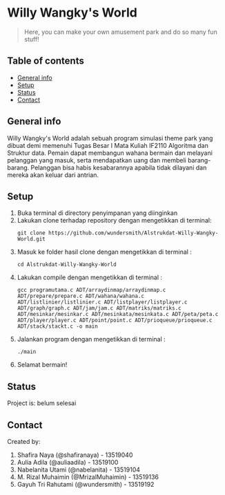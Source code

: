 # Willy Wangky's World
> Here, you can make your own amusement park and do so many fun stuff!

## Table of contents
  - [General info](#general-info)
  - [Setup](#setup)
  - [Status](#status)
  - [Contact](#contact)

## General info
Willy Wangky's World adalah sebuah program simulasi theme park yang dibuat demi memenuhi Tugas Besar I Mata Kuliah IF2110 Algoritma dan Struktur data. Pemain dapat membangun wahana bermain dan melayani pelanggan yang masuk, serta mendapatkan uang dan membeli barang-barang. Pelanggan bisa habis kesabarannya apabila tidak dilayani dan mereka akan keluar dari antrian. 

## Setup
1. Buka terminal di directory penyimpanan yang diinginkan
2. Lakukan clone terhadap repository dengan mengetikkan di terminal:
   ```
   git clone https://github.com/wundersmith/Alstrukdat-Willy-Wangky-World.git
    ```
3. Masuk ke folder hasil clone dengan mengetikkan di terminal :
   ```
   cd Alstrukdat-Willy-Wangky-World
   ```
3. Lakukan compile dengan mengetikkan di terminal :
    ```
    gcc programutama.c ADT/arraydinmap/arraydinmap.c ADT/prepare/prepare.c ADT/wahana/wahana.c ADT/listlinier/listlinier.c ADT/listplayer/listplayer.c ADT/graph/graph.c ADT/jam/jam.c ADT/matriks/matriks.c ADT/mesinkar/mesinkar.c ADT/mesinkata/mesinkata.c ADT/peta/peta.c ADT/player/player.c ADT/point/point.c ADT/prioqueue/prioqueue.c ADT/stack/stackt.c -o main
    ```
4. Jalankan program dengan mengetikkan di terminal :
    ```
    ./main
    ```
5. Selamat bermain!

## Status
Project is: belum selesai

## Contact
Created by:  
1. Shafira Naya (@shafiranaya) - 13519040 
2. Aulia Adila (@auliaadila) - 13519100
3. Nabelanita Utami (@nabelanita) - 13519104  
4. M. Rizal Muhaimin (@MrizalMuhaimin) - 13519136
3. Gayuh Tri Rahutami (@wundersmith) - 13519192  
